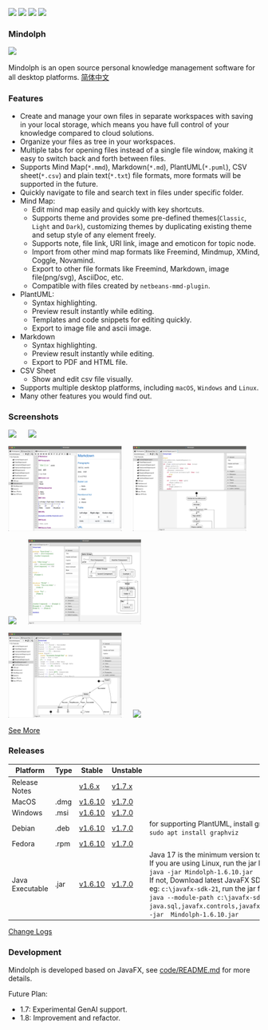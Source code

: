 <p>
	<a title="Releases" target="_blank" href="https://github.com/mindolph/Mindolph/releases"><img src="https://img.shields.io/github/release/mindolph/Mindolph.svg?style=flat-square&color=9CF"></a>
	<a title="Downloads" target="_blank" href="https://github.com/mindolph/Mindolph/releases"><img src="https://img.shields.io/github/downloads/mindolph/Mindolph/total.svg?style=flat-square&color=blueviolet"></a>
	<a title="GitHub Commits" target="_blank" href="https://github.com/mindolph/Mindolph/commits/main/"><img src="https://img.shields.io/github/commit-activity/m/mindolph/Mindolph.svg?style=flat-square"></a>
	<a title="Last Commit" target="_blank" href="https://github.com/mindolph/Mindolph/commits/main/"><img src="https://img.shields.io/github/last-commit/mindolph/Mindolph.svg?style=flat-square&color=FF9900"></a>
</p>

### Mindolph

![](./DemoWorkspace/app_30.png)

Mindolph is an open source personal knowledge management software for all desktop platforms. [简体中文](./docs/README_zh_CN.md)


### Features
* Create and manage your own files in separate workspaces with saving in your local storage, which means you have full control of your knowledge compared to cloud solutions.
* Organize your files as tree in your workspaces.
* Multiple tabs for opening files instead of a single file window, making it easy to switch back and forth between files.
* Supports Mind Map(`*.mmd`), Markdown(`*.md`), PlantUML(`*.puml`), CSV sheet(`*.csv`) and plain text(`*.txt`) file formats, more formats will be supported in the future.
* Quickly navigate to file and search text in files under specific folder.
* Mind Map:
	* Edit mind map easily and quickly with key shortcuts.
	* Supports theme and provides some pre-defined themes(`Classic`, `Light` and `Dark`), customizing themes by duplicating existing theme and setup style of any element freely.
	* Supports note, file link, URI link, image and emoticon for topic node. 
	* Import from other mind map formats like Freemind, Mindmup, XMind, Coggle, Novamind.
	* Export to other file formats like Freemind, Markdown, image file(png/svg), AsciiDoc, etc.
	* Compatible with files created by `netbeans-mmd-plugin`.
* PlantUML:
	* Syntax highlighting.
	* Preview result instantly while editing.
	* Templates and code snippets for editing quickly.
	* Export to image file and ascii image.
* Markdown
	* Syntax highlighting.
	* Preview result instantly while editing.
	* Export to PDF and HTML file.
* CSV Sheet
	* Show and edit csv file visually.
* Supports multiple desktop platforms, including `macOS`, `Windows` and `Linux`.
* Many other features you would find out.


### Screenshots
<p float="left">
	<img src="docs/screenshots/mindmap_light.jpg" width="45%"/>
	&nbsp;&nbsp;&nbsp;&nbsp;
	<img src="docs/screenshots/mindmap_dark.jpg" width="45%"/>
</p>
<p float="left">
	<img src="docs/screenshots/markdown1.jpg" width="45%"/>
	&nbsp;&nbsp;&nbsp;&nbsp;
	<img src="docs/screenshots/puml_activity.jpg" width="45%"/>
</p>
<p float="left">
	<img src="docs/screenshots/puml_sequence.jpg" width="45%"/>
	&nbsp;&nbsp;&nbsp;&nbsp;
	<img src="docs/screenshots/puml_component2.jpg" width="45%"/>
</p>
<p float="left">
	<img src="docs/screenshots/puml_state.jpg" width="45%"/>
	&nbsp;&nbsp;&nbsp;&nbsp;
	<img src="docs/screenshots/find_in_files.jpg" width="45%"/>
</p>

[See More](docs/screenshots.md)


### Releases

|Platform|Type|Stable|Unstable|Note|
|----|----|----|----|----|
|Release Notes| |[v1.6.x](docs/release-notes/v1.6/v1.6.md)|[v1.7.x](docs/release-notes/v1.7/v1.7.md)| |
|MacOS|.dmg|[v1.6.10](https://github.com/mindolph/Mindolph/releases/download/v1.6.10/Mindolph-1.6.10.dmg) |[v1.7.0](https://github.com/mindolph/Mindolph/releases/download/v1.7.0/Mindolph-1.7.0.dmg) | |
|Windows|.msi|[v1.6.10](https://github.com/mindolph/Mindolph/releases/download/v1.6.10/Mindolph-1.6.10.msi) |[v1.7.0](https://github.com/mindolph/Mindolph/releases/download/v1.7.0/Mindolph-1.7.0.msi) | |
|Debian|.deb|[v1.6.10](https://github.com/mindolph/Mindolph/releases/download/v1.6.10/Mindolph-1.6.10.deb)|[v1.7.0](https://github.com/mindolph/Mindolph/releases/download/v1.7.0/Mindolph-1.7.0.deb)|	for supporting PlantUML, install graphviz first:</br>  `sudo apt install graphviz`|
|Fedora|.rpm|[v1.6.10](https://github.com/mindolph/Mindolph/releases/download/v1.6.10/Mindolph-1.6.10.rpm)|[v1.7.0](https://github.com/mindolph/Mindolph/releases/download/v1.7.0/Mindolph-1.7.0.rpm)| |
|Java Executable|.jar|[v1.6.10](https://github.com/mindolph/Mindolph/releases/download/v1.6.10/Mindolph-1.6.10.jar)|[v1.7.0](https://github.com/mindolph/Mindolph/releases/download/v1.7.0/Mindolph-1.7.0.jar)| Java 17 is the minimum version to run this application. 	</br> If you are using Linux, run the jar like this:  </br> `java -jar Mindolph-1.6.10.jar`  </br> If not, Download latest JavaFX SDK for your platform and extract to somewhere eg: `c:\javafx-sdk-21`, run the jar file like this:   </br> `java --module-path c:\javafx-sdk-21\lib --add-modules  java.sql,javafx.controls,javafx.fxml,javafx.swing,javafx.web,jdk.crypto.ec -jar  Mindolph-1.6.10.jar` |


[Change Logs](docs/change_logs.md)


### Development

Mindolph is developed based on JavaFX, 
see [code/README.md](code/README.md) for more details.

Future Plan:  
* 1.7: Experimental GenAI support.
* 1.8: Improvement and refactor.

